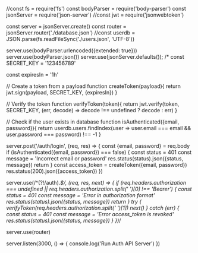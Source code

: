 

//const fs = require('fs')
const bodyParser = require('body-parser')
const jsonServer = require('json-server')
//const jwt = require('jsonwebtoken')

const server = jsonServer.create()
const router = jsonServer.router('./database.json')
//const userdb = JSON.parse(fs.readFileSync('./users.json', 'UTF-8'))

server.use(bodyParser.urlencoded({extended: true}))
server.use(bodyParser.json())
server.use(jsonServer.defaults());
/*
const SECRET_KEY = '123456789'

const expiresIn = '1h'

// Create a token from a payload 
function createToken(payload){
  return jwt.sign(payload, SECRET_KEY, {expiresIn})
}

// Verify the token 
function verifyToken(token){
  return  jwt.verify(token, SECRET_KEY, (err, decode) => decode !== undefined ?  decode : err)
}

// Check if the user exists in database
function isAuthenticated({email, password}){
  return userdb.users.findIndex(user => user.email === email && user.password === password) !== -1
}


server.post('/auth/login', (req, res) => {
  const {email, password} = req.body
  if (isAuthenticated({email, password}) === false) {
    const status = 401
    const message = 'Incorrect email or password'
    res.status(status).json({status, message})
    return
  }
  const access_token = createToken({email, password})
  res.status(200).json({access_token})
})

server.use(/^(?!\/auth).*$/,  (req, res, next) => {
  if (req.headers.authorization === undefined || req.headers.authorization.split(' ')[0] !== 'Bearer') {
    const status = 401
    const message = 'Error in authorization format'
    res.status(status).json({status, message})
    return
  }
  try {
     verifyToken(req.headers.authorization.split(' ')[1])
     next()
  } catch (err) {
    const status = 401
    const message = 'Error access_token is revoked'
    res.status(status).json({status, message})
  }
})*/

server.use(router)

server.listen(3000, () => {
  console.log('Run Auth API Server')
})